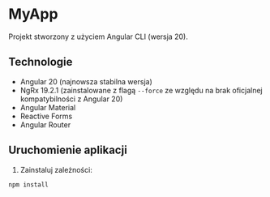 # MyApp

Projekt stworzony z użyciem Angular CLI (wersja 20).

## Technologie

- Angular 20 (najnowsza stabilna wersja)
- NgRx 19.2.1 (zainstalowane z flagą `--force` ze względu na brak oficjalnej kompatybilności z Angular 20)
- Angular Material
- Reactive Forms
- Angular Router

## Uruchomienie aplikacji

1. Zainstaluj zależności:

```bash
npm install

